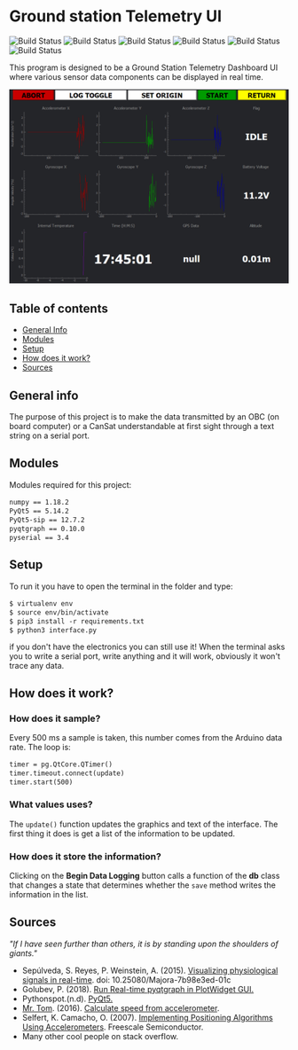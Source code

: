 # Ground station Telemetry UI

![Build Status](https://img.shields.io/github/last-commit/RaymondBello/Telemetry-UI) ![Build Status](https://img.shields.io/github/issues-raw/RaymondBello/Telemetry-UI) ![Build Status](https://img.shields.io/github/contributors/RaymondBello/Telemetry-UI?color) 
![Build Status](https://img.shields.io/github/languages/top/RaymondBello/Telemetry-UI) ![Build Status](https://img.shields.io/github/languages/count/RaymondBello/Telemetry-UI) 
![Build Status](https://img.shields.io/github/repo-size/RaymondBello/Telemetry-UI?color=red) 

This program is designed to be a Ground Station Telemetry Dashboard UI where various sensor data components can be displayed in real time.

![Telemetry](./images/Telemetry_Demo.gif)

## Table of contents
* [General Info](#general-info)
* [Modules](#modules)
* [Setup](#setup)
* [How does it work?](#how-does-it-work)
* [Sources](#sources)


## General info
The purpose of this project is to make the data transmitted by an OBC (on board computer) or a CanSat understandable at first sight through a text string on a serial port.

## Modules
Modules required for this project:

```
numpy == 1.18.2
PyQt5 == 5.14.2
PyQt5-sip == 12.7.2
pyqtgraph == 0.10.0
pyserial == 3.4
```


## Setup
To run it you have to open the terminal in the folder and type:
```
$ virtualenv env
$ source env/bin/activate
$ pip3 install -r requirements.txt
$ python3 interface.py
```
if you don't have the electronics you can still use it! When the terminal asks you to write a serial port, write anything and it will work, obviously it won't trace any data.

## How does it work?
### How does it sample?
Every 500 ms a sample is taken, this number comes from the Arduino data rate. 
The loop is:
```
timer = pg.QtCore.QTimer()
timer.timeout.connect(update)
timer.start(500)
```

### What values uses?
The `update()` function updates the graphics and text of the interface. The first thing it does is get a list of the information to be updated.


### How does it store the information?
Clicking on the **Begin Data Logging** button calls a function of the **db** class that changes a state that determines whether the `save` method writes the information in the list. 

## Sources

*"If I have seen further than others, it is by standing upon the shoulders of giants."*

* Sepúlveda, S. Reyes, P. Weinstein, A. (2015). [Visualizing physiological signals in real-time](https://bit.ly/2XIRzyw). doi: 10.25080/Majora-7b98e3ed-01c
* Golubev, P. (2018). [Run Real-time pyqtgraph in PlotWidget GUI.](https://bit.ly/2VeXSIv)
* Pythonspot.(n.d). [PyQt5.](https://pythonspot.com/pyqt5/)
* [Mr. Tom](https://bit.ly/3amndEZ). (2016). [Calculate speed from accelerometer](https://bit.ly/3acX3nP).
* Selfert, K. Camacho, O. (2007). [Implementing Positioning Algorithms Using Accelerometers](https://bit.ly/2REEH8X). Freescale Semiconductor.
* Many other cool people on stack overflow.
